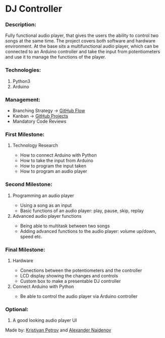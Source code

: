 <h1>DJ Controller</h1>

<h3>Description:</h3>
<p>
Fully functional audio player, that gives the users the ability to control two songs at the same time. The project covers both software and hardware environment. At the base sits a multifunctional audio player, which can be connected to an Arduino controller and take the input from potentiometers and use it to manage the functions of the player.
</p>

<h3>Technologies:</h3>
<ol>
<li>Python3</li>
<li>Arduino</li>
</ol>

<h3>Management:</h3>
<ul>
<li>Branching Strategy -> <a href="https://githubflow.github.io/">GitHub Flow</a></li>
<li>Kanban -> <a href="https://github.com/besenhimself/audioMixer/projects/1">GitHub Projects</a></li>
<li>Mandatory Code Reviews</li>
</ul>

<h3>First Milestone:</h3>
<ol>
<li>Technology Research</li>
    <ul>
    <li>How to connect Arduino with Python</li>
    <li>How to take the input from Arduino</li>
    <li>How to program the input taken</li>
    <li>How to program an audio player</li>
    </ul>
</ol>

<h3>Second Milestone:</h3>
<ol>
<li>Programming an audio player</li>
    <ul>
    <li>Using a song as an input</li>
    <li>Basic functions of an audio player: play, pause, skip, replay</li>
    </ul>
<li>Advanced audio player functions</li>
    <ul>
    <li>Being able to multitask between two songs</li>
    <li>Adding advanced functions to the audio player: volume up/down, speed etc.</li>
    </ul>
</ol>

<h3>Final Milestone:</h3>
<ol>
<li>Hardware</li>
    <ul>
    <li>Conections between the potentiometers and the controller</li>
    <li>LCD display showing the changes and controls</li>
    <li>Custom box to make a presentable DJ controller</li>
    </ul>
<li>Connect Arduino with Python</li>
    <ul>
    <li>Be able to control the audio player via Arduino controller</li>
    </ul>
</ol>

<h3>Optional:</h3>
<ol>
<li>A good looking audio player UI</li>
</ol>

Made by: [Kristiyan Petrov](https://github.com/krispetrov) and [Alexander Naidenov](https://github.com/aon2003)
